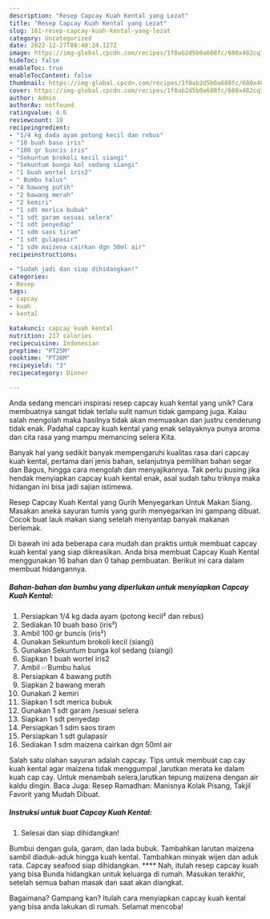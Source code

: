 ```yaml
---
description: "Resep Capcay Kuah Kental yang Lezat"
title: "Resep Capcay Kuah Kental yang Lezat"
slug: 161-resep-capcay-kuah-kental-yang-lezat
category: Uncategorized
date: 2022-12-27T08:40:24.127Z
image: https://img-global.cpcdn.com/recipes/1f0ab2d5b0a688fc/680x482cq70/capcay-kuah-kental-foto-resep-utama.jpg
hideToc: false
enableToc: true
enableTocContent: false
thumbnail: https://img-global.cpcdn.com/recipes/1f0ab2d5b0a688fc/680x482cq70/capcay-kuah-kental-foto-resep-utama.jpg
cover: https://img-global.cpcdn.com/recipes/1f0ab2d5b0a688fc/680x482cq70/capcay-kuah-kental-foto-resep-utama.jpg
author: Admin
authorAv: notfound
ratingvalue: 4.6
reviewcount: 18
recipeingredient:
- "1/4 kg dada ayam potong kecil dan rebus"
- "10 buah baso iris"
- "100 gr buncis iris"
- "Sekuntum brokoli kecil siangi"
- "Sekuntum bunga kol sedang siangi"
- "1 buah wortel iris2"
- " Bumbu halus"
- "4 bawang putih"
- "2 bawang merah"
- "2 kemiri"
- "1 sdt merica bubuk"
- "1 sdt garam sesuai selera"
- "1 sdt penyedap"
- "1 sdm saos tiram"
- "1 sdt gulapasir"
- "1 sdm maizena cairkan dgn 50ml air"
recipeinstructions:

- "Sudah jadi dan siap dihidangkan!"
categories:
- Resep
tags:
- capcay
- kuah
- kental

katakunci: capcay kuah kental 
nutrition: 217 calories
recipecuisine: Indonesian
preptime: "PT25M"
cooktime: "PT36M"
recipeyield: "3"
recipecategory: Dinner

---
```





Anda sedang mencari inspirasi resep capcay kuah kental yang unik? Cara membuatnya sangat tidak terlalu sulit namun tidak gampang juga. Kalau salah mengolah maka hasilnya tidak akan memuaskan dan justru cenderung tidak enak. Padahal capcay kuah kental yang enak selayaknya punya aroma dan cita rasa yang mampu memancing selera Kita.





Banyak hal yang sedikit banyak mempengaruhi kualitas rasa dari capcay kuah kental, pertama dari jenis bahan, selanjutnya pemilihan bahan segar dan Bagus, hingga cara mengolah dan menyajikannya. Tak perlu pusing jika hendak menyiapkan capcay kuah kental enak,      asal sudah tahu triknya maka hidangan ini bisa jadi sajian istimewa.














Resep Capcay Kuah Kental yang Gurih Menyegarkan Untuk Makan Siang. Masakan aneka sayuran tumis yang gurih menyegarkan ini gampang dibuat. Cocok buat lauk makan siang setelah menyantap banyak makanan berlemak.






Di bawah ini ada beberapa cara mudah dan praktis untuk membuat capcay kuah kental yang siap dikreasikan. Anda bisa membuat Capcay Kuah Kental menggunakan 16 bahan dan 0 tahap pembuatan. Berikut ini cara dalam membuat hidangannya.

<!--inarticleads1-->

##### Bahan-bahan dan bumbu yang diperlukan untuk menyiapkan Capcay Kuah Kental:

1. Persiapkan 1/4 kg dada ayam (potong kecil² dan rebus)
1. Sediakan 10 buah baso (iris²)
1. Ambil 100 gr buncis (iris²)
1. Gunakan Sekuntum brokoli kecil (siangi)
1. Gunakan Sekuntum bunga kol sedang (siangi)
1. Siapkan 1 buah wortel iris2
1. Ambil  ✅Bumbu halus
1. Persiapkan 4 bawang putih
1. Siapkan 2 bawang merah
1. Gunakan 2 kemiri
1. Siapkan 1 sdt merica bubuk
1. Gunakan 1 sdt garam /sesuai selera
1. Siapkan 1 sdt penyedap
1. Persiapkan 1 sdm saos tiram
1. Persiapkan 1 sdt gulapasir
1. Sediakan 1 sdm maizena cairkan dgn 50ml air


Salah satu olahan sayuran adalah capcay. Tips untuk membuat cap cay kuah kental agar maizena tidak menggumpal ,larutkan merata ke dalam kuah cap cay. Untuk menambah selera,larutkan tepung maizena dengan air kaldu dingin. Baca Juga: Resep Ramadhan: Manisnya Kolak Pisang, Takjil Favorit yang Mudah Dibuat. 

<!--inarticleads2-->

##### Instruksi untuk buat Capcay Kuah Kental:


1. Selesai dan siap dihidangkan!

Bumbui dengan gula, garam, dan lada bubuk. Tambahkan larutan maizena sambil diaduk-aduk hingga kuah kental. Tambahkan minyak wijen dan aduk rata. Capcay seafood siap dihidangkan. **** Nah, itulah resep capcay kuah yang bisa Bunda hidangkan untuk keluarga di rumah. Masukan terakhir, setelah semua bahan masak dan saat akan diangkat. 

Bagaimana? Gampang kan? Itulah cara menyiapkan capcay kuah kental yang bisa anda lakukan di rumah. Selamat mencoba!
